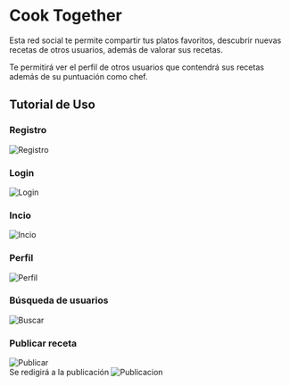 
# Cook Together
Esta red social te permite compartir tus platos favoritos, descubrir nuevas recetas de 
otros usuarios, además de valorar sus recetas.

Te permitirá ver el perfil de otros usuarios que contendrá sus recetas además de su 
puntuación como chef.

## Tutorial de Uso
### Registro
![Registro](https://github.com/GonzaloLGB17/capsAndroid/blob/main/register.png)
### Login
![Login](https://github.com/GonzaloLGB17/capsAndroid/blob/main/login.png)
### Incio
![Incio](https://github.com/GonzaloLGB17/capsAndroid/blob/main/inicio.png)
### Perfil
![Perfil](https://github.com/GonzaloLGB17/capsAndroid/blob/main/perfil.png)
### Búsqueda de usuarios
![Buscar](https://github.com/GonzaloLGB17/capsAndroid/blob/main/buscar.png)
### Publicar receta
![Publicar](https://github.com/GonzaloLGB17/capsAndroid/blob/main/publicar.png)
<br/>
Se redigirá a la publicación
![Publicacion](https://github.com/GonzaloLGB17/capsAndroid/blob/main/publicacion.png)

